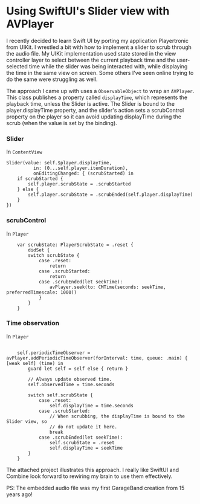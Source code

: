 #  Using SwiftUI's Slider view with AVPlayer

I recently decided to learn Swift UI by porting my application
Playertronic from UIKit. I wrestled a bit with how to implement a slider
to scrub through the audio file. My UIKit implementation used state
stored in the view controller layer to select between the current
playback time and the user-selected time while the slider was being
interacted with, while displaying the time in the same view on screen.
Some others I've seen online trying to do the same were struggling as well.

The approach I came up with uses a `ObservableObject` to wrap an
`AVPlayer`. This class publishes a property called `displayTime`, which
represents the playback time, unless the Slider is active. The Slider
is bound to the player.displayTime property, and the slider's action
sets a scrubControl property on the player so it can avoid updating
displayTime during the scrub (when the value is set by the binding).

### Slider

In `ContentView`
```
Slider(value: self.$player.displayTime,
          in: (0...self.player.itemDuration),
          onEditingChanged: { (scrubStarted) in
    if scrubStarted {
        self.player.scrubState = .scrubStarted
    } else {
        self.player.scrubState = .scrubEnded(self.player.displayTime)
    }
})

```

### scrubControl

In `Player`

```
    var scrubState: PlayerScrubState = .reset {
        didSet {
        switch scrubState {
            case .reset:
                return
            case .scrubStarted:
                return
            case .scrubEnded(let seekTime):
                avPlayer.seek(to: CMTime(seconds: seekTime, preferredTimescale: 1000))
            }
        }
    }

```

### Time observation
In `Player`

```

    self.periodicTimeObserver = avPlayer.addPeriodicTimeObserver(forInterval: time, queue: .main) { [weak self] (time) in
        guard let self = self else { return }

        // Always update observed time.
        self.observedTime = time.seconds

        switch self.scrubState {
            case .reset:
                self.displayTime = time.seconds
            case .scrubStarted:
                // When scrubbing, the displayTime is bound to the Slider view, so
                // do not update it here.
                break
            case .scrubEnded(let seekTime):
                self.scrubState = .reset
                self.displayTime = seekTime
        }
    }
```

The attached project illustrates this approach. I really like SwiftUI
and Combine look forward to rewiring my brain to use them effectively.

PS: The embedded audio file was my first GarageBand creation from 15 years ago!
